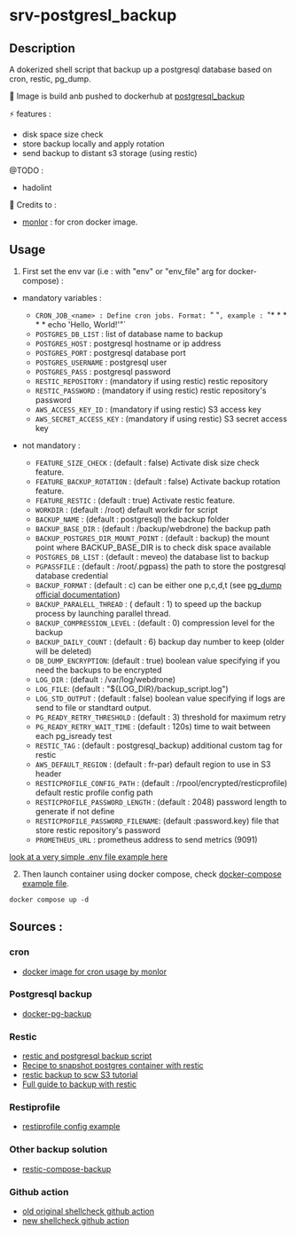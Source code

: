 # srv-postgresl_backup

## Description

A dokerized shell script that backup up a postgresql database based on cron, restic, pg_dump.

🐳 Image is build anb pushed to dockerhub at [postgresql_backup](https://hub.docker.com/repository/docker/tinycompany/postgresql_backup/general)

⚡ features :
- disk space size check
- store backup locally and apply rotation
- send backup to distant s3 storage (using restic)

@TODO :
- hadolint

💖 Credits to :
- [monlor](https://github.com/monlor/docker-cron) : for cron docker image.

## Usage

1. First set the env var (i.e : with "env" or "env_file" arg for docker-compose) :

- mandatory variables :
    - `CRON_JOB_<name> : Define cron jobs. Format: `"<schedule> <command>"`, example : `"* * * * * echo 'Hello, World!'"`
    - `POSTGRES_DB_LIST` : list of database name to backup
    - `POSTGRES_HOST` : postgresql hostname or ip address
    - `POSTGRES_PORT` : postgresql database port
    - `POSTGRES_USERNAME` : postgresql user
    - `POSTGRES_PASS` : postgresql password
    - `RESTIC_REPOSITORY` : (mandatory if using restic) restic repository
    - `RESTIC_PASSWORD` : (mandatory if using restic) restic repository's password
    - `AWS_ACCESS_KEY_ID` : (mandatory if using restic) S3 access key
    - `AWS_SECRET_ACCESS_KEY` : (mandatory if using restic) S3 secret access key

- not mandatory :
    - `FEATURE_SIZE_CHECK` : (default : false) Activate disk size check feature.
    - `FEATURE_BACKUP_ROTATION` : (default : false) Activate backup rotation feature.
    - `FEATURE_RESTIC` : (default : true) Activate restic feature.
    - `WORKDIR` : (default : /root) default workdir for script
    - `BACKUP_NAME` : (default : postgresql) the backup folder
    - `BACKUP_BASE_DIR` : (default : /backup/webdrone) the backup path
    - `BACKUP_POSTGRES_DIR_MOUNT_POINT` : (default : backup) the mount point where BACKUP_BASE_DIR is to check disk space available
    - `POSTGRES_DB_LIST` : (default : meveo) the database list to backup
    - `PGPASSFILE` : (default : /root/.pgpass) the path to store the postgresql database credential
    - `BACKUP_FORMAT` : (default : c) can be either one p,c,d,t (see [pg_dump official documentation](https://docs.postgresql.fr/13/app-pgdump.html))
    - `BACKUP_PARALELL_THREAD` : ( default : 1) to speed up the backup process by launching parallel thread.
    - `BACKUP_COMPRESSION_LEVEL` : (default : 0) compression level for the backup
    - `BACKUP_DAILY_COUNT` : (default : 6) backup day number to keep (older will be deleted)
    - `DB_DUMP_ENCRYPTION`: (default : true) boolean value specifying if you need the backups to be encrypted
    - `LOG_DIR` : (default : /var/log/webdrone)
    - `LOG_FILE`: (default : "${LOG_DIR}/backup_script.log")
    - `LOG_STD_OUTPUT` : (default : false) boolean value specifying if logs are send to file or standtard output.
    - `PG_READY_RETRY_THRESHOLD` : (default :  3) threshold for maximum retry
    - `PG_READY_RETRY_WAIT_TIME` : (default : 120s) time to wait between each pg_isready test
    - `RESTIC_TAG` :  (default : postgresql_backup) additional custom tag for restic
    - `AWS_DEFAULT_REGION` : (default : fr-par) default region to use in S3 header
    - `RESTICPROFILE_CONFIG_PATH` : (default : /rpool/encrypted/resticprofile) default restic profile config path
    - `RESTICPROFILE_PASSWORD_LENGTH` : (default : 2048) password length to generate if not define
    - `RESTICPROFILE_PASSWORD_FILENAME`: (default :password.key) file that store restic repository's password
    - `PROMETHEUS_URL` : prometheus address to send metrics (9091)

[look at a very simple .env file example here](./.example.env)

2. Then launch container using docker compose, check [docker-compose example file](./docker-compose.yml).

```
docker compose up -d
```

## Sources :

### cron

- [docker image for cron usage by monlor](https://github.com/monlor/docker-cron)

### Postgresql backup

- [docker-pg-backup](https://github.com/kartoza/docker-pg-backup/tree/master)

### Restic

- [restic and postgresql backup script](https://github.com/mhw/restic-backup-scripts/blob/main/postgresql-backup.sh)
- [Recipe to snapshot postgres container with restic](https://forum.restic.net/t/recipe-to-snapshot-postgres-container/1707)
- [restic backup to scw S3 tutorial](https://www.scaleway.com/en/docs/tutorials/restic-s3-backup/)
- [Full guide to backup with restic](https://helgeklein.com/blog/restic-encrypted-offsite-backup-for-your-homeserver/)

### Restiprofile

- [restiprofile config example](https://creativeprojects.github.io/resticprofile/configuration/examples/index.html)

### Other backup solution

- [restic-compose-backup](https://github.com/ZettaIO/restic-compose-backup/tree/master)

### Github action

- [old original shellcheck github action](https://github.com/marketplace/actions/shellcheck-github-action)
- [new shellcheck github action](https://github.com/nuwaycloud/shellcheck-action)
